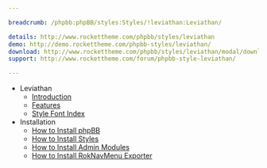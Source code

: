 ```yaml
---

breadcrumb: /phpbb:phpBB/styles:Styles/!leviathan:Leviathan/

details: http://www.rockettheme.com/phpbb/styles/leviathan
demo: http://demo.rockettheme.com/phpbb-styles/leviathan/
download: http://www.rockettheme.com/phpbb/styles/leviathan/modal/downloads
support: http://www.rockettheme.com/forum/phpbb-style-leviathan/

---
```


* Leviathan
	* [Introduction](INDEX.md#introduction)
	* [Features](INDEX.md#features)
    * [Style Font Index](../../../technical_tips/general/font_index.md)
* Installation
	* [How to Install phpBB](../../start/install.md)
	* [How to Install Styles](../../start/styles.md)
	* [How to Install Admin Modules](../../start/styles.md#installing-administrative-modules)
	* [How to Install RokNavMenu Exporter](../../modules/roknavmenu.md)